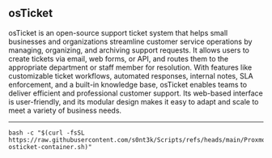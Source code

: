 ## osTicket
osTicket is an open-source support ticket system that helps small businesses and organizations streamline customer service operations by managing, organizing, and archiving support requests. It allows users to create tickets via email, web forms, or API, and routes them to the appropriate department or staff member for resolution. With features like customizable ticket workflows, automated responses, internal notes, SLA enforcement, and a built-in knowledge base, osTicket enables teams to deliver efficient and professional customer support. Its web-based interface is user-friendly, and its modular design makes it easy to adapt and scale to meet a variety of business needs.

---

```
bash -c "$(curl -fsSL https://raw.githubusercontent.com/s0nt3k/Scripts/refs/heads/main/ProxmoxVE/Install/create-osticket-container.sh)"
```
